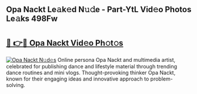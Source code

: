 ## Opa Nackt Le𝚊k𝚎d N𝚞𝚍e - Part-YtL Vid𝚎o Photos Le𝚊ks 498Fw

# <h2><a href="http://fb2pug0.evod.top/?m=Opa+Nackt">🔗 👉🔴 Opa Nackt Vid𝚎o Ph𝚘t𝚘s</a></h2>

[![Opa Nackt N𝚞d𝚎s](https://i.imgur.com/8V9OHl7.gif)](http://fb2pug0.evod.top/?m=Opa+Nackt)
Online persona Opa Nackt and multimedia artist, celebrated for publishing dance and lifestyle material through trending dance routines and mini vlogs. Thought-provoking thinker Opa Nackt, known for their engaging ideas and innovative approach to problem-solving. 
